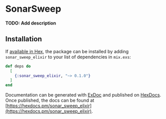 # SonarSweep

**TODO: Add description**

## Installation

If [available in Hex](https://hex.pm/docs/publish), the package can be installed
by adding `sonar_sweep_elixir` to your list of dependencies in `mix.exs`:

```elixir
def deps do
  [
    {:sonar_sweep_elixir, "~> 0.1.0"}
  ]
end
```

Documentation can be generated with [ExDoc](https://github.com/elixir-lang/ex_doc)
and published on [HexDocs](https://hexdocs.pm). Once published, the docs can
be found at [https://hexdocs.pm/sonar_sweep_elixir](https://hexdocs.pm/sonar_sweep_elixir).

